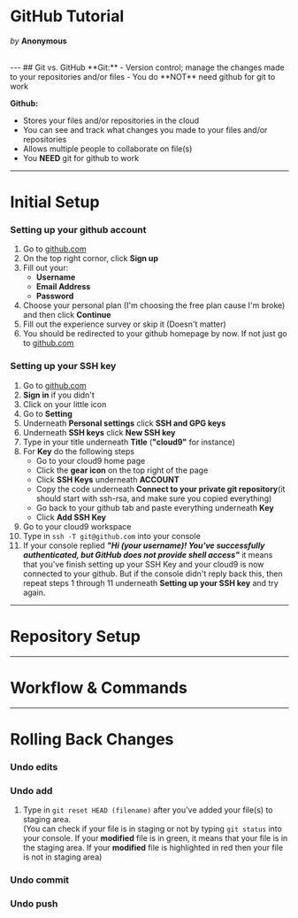 # GitHub Tutorial

_by_ **Anonymous**

<br>
---
## Git vs. GitHub 
**Git:**
- Version control; manage the changes made to your repositories and/or files
- You do **NOT** need github for git to work

**Github:**
- Stores your files and/or repositories in the cloud
- You can see and track what changes you made to your files and/or repositories
- Allows multiple people to collaborate on file(s)
- You **NEED** git for github to work


---
# Initial Setup
### Setting up your github account
1. Go to [github.com](https://github.com/)  
2. On the top right cornor, click **Sign up**  
3. Fill out your:  
    - **Username**  
    - **Email Address**  
    - **Password**
4. Choose your personal plan (I'm choosing the free plan cause I'm broke) and then
click **Continue**  
5. Fill out the experience survey or skip it (Doesn't matter)
6. You should be redirected to your github homepage by now. If not just go to [github.com](https://github.com/)

### Setting up your SSH key
1. Go to [github.com](https://github.com/)
2. **Sign in** if you didn't
3. Click on your little icon
4. Go to **Setting**
5. Underneath **Personal settings** click **SSH and GPG keys**
6. Underneath **SSH keys** click **New SSH key**
7. Type in your title underneath **Title** (**"cloud9"** for instance)
8. For **Key** do the following steps  
    - Go to your cloud9 home page  
    - Click the **gear icon** on the top right of the page  
    - Click **SSH Keys** underneath **ACCOUNT**  
    - Copy the code underneath **Connect to your private git repository**(it should start with ssh-rsa, and make sure you copied everything)
    - Go back to your github tab and paste everything underneath **Key**  
    - Click **Add SSH Key** 
9. Go to your cloud9 workspace
10. Type in ```ssh -T git@github.com``` into your console 
11. If your console replied **_"Hi (your username)! You've successfully authenticated, but GitHub does not provide shell access"_** it means that you've finish setting up your SSH Key and your cloud9 is now connected to your github. But if the console didn't reply back this, then repeat steps 1 through 11 underneath **Setting up your SSH key** and try again.


---
# Repository Setup



---
# Workflow & Commands



---
# Rolling Back Changes
### Undo edits
### Undo add
1. Type in ```git reset HEAD (filename)``` after you've added your file(s) to staging area.  
(You can check if your file is in staging or not by typing ```git status``` into your console. If your **modified** file is in green, it means that your file is in the staging area. If your **modified** file is highlighted in red then your file is not in staging area)

### Undo commit
### Undo push